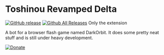Toshinou Revamped Delta
==========
[![GitHub release](https://img.shields.io/github/release/dm94/TRD-Extension.svg)](https://github.com/dm94/TRD-Extension/releases)
[![Github All Releases](https://img.shields.io/github/downloads/dm94/TRD-Extension/total.svg)](https://github.com/dm94/TRD-Extension/releases)
Only the extension

A bot for a browser flash game named DarkOrbit.
It does some pretty neat stuff and is still under heavy development.


[![Donate](https://www.paypalobjects.com/en_US/i/btn/btn_donate_LG.gif)](https://paypal.me/dm94dani)<br/>
